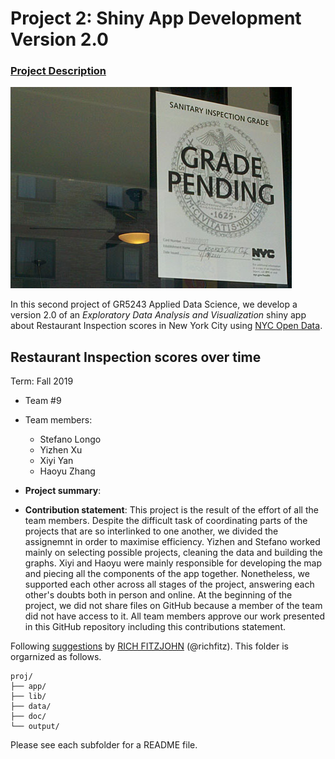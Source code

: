 # Project 2: Shiny App Development Version 2.0

### [Project Description](doc/project2_desc.md)

![screenshot](figs/Grade_Pending.jpg)

In this second project of GR5243 Applied Data Science, we develop a version 2.0 of an *Exploratory Data Analysis and Visualization* shiny app about Restaurant Inspection scores in New York City using [NYC Open Data](https://data.cityofnewyork.us/Health/DOHMH-New-York-City-Restaurant-Inspection-Results/43nn-pn8j/data).

## Restaurant Inspection scores over time
Term: Fall 2019

+ Team #9
+ Team members: 
	+ Stefano Longo
	+ Yizhen Xu
	+ Xiyi Yan
	+ Haoyu Zhang

+ **Project summary**: 

+ **Contribution statement**: This project is the result of the effort of all the team members. Despite the difficult task of coordinating parts of the projects that are so interlinked to one another, we divided the assignemnt in order to maximise efficiency. Yizhen and Stefano worked mainly on selecting possible projects, cleaning the data and building the graphs. Xiyi and Haoyu were mainly responsible for developing the map and piecing all the components of the app together. Nonetheless, we supported each other across all stages of the project, answering each other's doubts both in person and online. At the beginning of the project, we did not share files on GitHub because a member of the team did not have access to it. All team members approve our work presented in this GitHub repository including this contributions statement. 

Following [suggestions](http://nicercode.github.io/blog/2013-04-05-projects/) by [RICH FITZJOHN](http://nicercode.github.io/about/#Team) (@richfitz). This folder is orgarnized as follows.

```
proj/
├── app/
├── lib/
├── data/
├── doc/
└── output/
```

Please see each subfolder for a README file.

